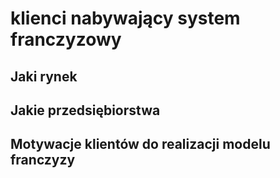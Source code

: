 # klienci nabywający system franczyzowy

## Jaki rynek


## Jakie przedsiębiorstwa


## Motywacje klientów do realizacji modelu franczyzy 


